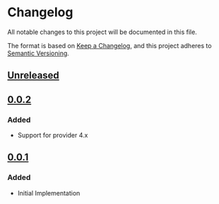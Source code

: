 # Changelog

All notable changes to this project will be documented in this file.

The format is based on [Keep a Changelog](https://keepachangelog.com/en/1.0.0/),
and this project adheres to [Semantic Versioning](https://semver.org/spec/v2.0.0.html).

## [Unreleased]

## [0.0.2]

### Added

- Support for provider 4.x

## [0.0.1]

### Added

- Initial Implementation

<!-- markdown-link-check-disable -->

[unreleased]: https://github.com/mineiros-io/terraform-google-pubsub-subscription-iam/compare/v0.0.2...HEAD
[0.0.2]: https://github.com/mineiros-io/terraform-google-pubsub-subscription-iam/compare/v0.0.1...v0.0.2
[0.0.1]: https://github.com/mineiros-io/terraform-google-pubsub-subscription-iam/releases/tag/v0.0.1

<!-- markdown-link-check-disabled -->
